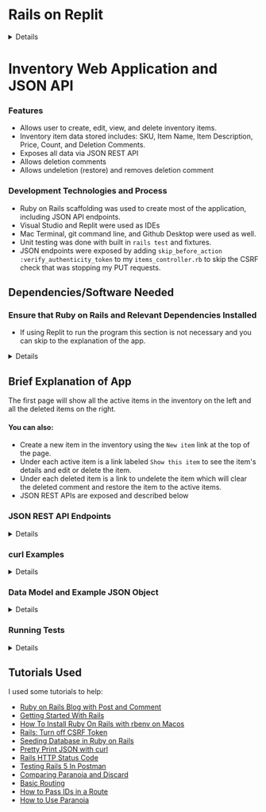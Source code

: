 # Rails on Replit
<details>

* bind the app on `0.0.0.0` instead of `localhost` (see `.replit`)
* allow `*.repl.co` hosts (see `config/environments/development.rb`)
* allow the app to be iframed on `replit.com` (see `config/application.rb`)

### Running the app

Simple hit run! You can edit the run command from the `.replit` file.

### Running commands

Start every command with `bundle exec` so that it runs in the context of the installed gems environment. The console pane will give you output from the server but you can run arbitrary command from the shell without stopping the server.

### Help

If you need help you might be able to find an answer on our [docs](https://docs.replit.com) page. Feel free to report bugs and give us feedback [here](https://replit.com/support).
</details>

#  Inventory Web Application and JSON API

### Features
* Allows user to create, edit, view, and delete inventory items. 
* Inventory item data stored includes: SKU, Item Name, Item Description, Price, Count, and Deletion Comments.
* Exposes all data via JSON REST API 
* Allows deletion comments 
* Allows undeletion (restore) and removes deletion comment

### Development Technologies and Process

* Ruby on Rails scaffolding was used to create most of the application, including JSON API endpoints.
* Visual Studio and Replit were used as IDEs
* Mac Terminal, git command line, and Github Desktop were used as well.
* Unit testing was done with built in `rails test` and fixtures.
* JSON endpoints were exposed by adding `skip_before_action :verify_authenticity_token` to my `items_controller.rb` to skip the CSRF check that was stopping my PUT requests.


## Dependencies/Software Needed

### Ensure that Ruby on Rails and Relevant Dependencies Installed
* If using Replit to run the program this section is not necessary and you can skip to the explanation of the app.
<details>

If the dependencies and versions below are installed, you can skip ahead to Cloning and Installing the App Locally. Otherwise, read on and I will link to the Ruby on Rails documentation that includes how to get set up.

### Dependency Versions

You may already have the dependencies installed.  Please ensure that the versions are the same as the ones the project was made with, or reasonably compatible.  

Project was made using:
* Ruby version: `3.0.3`
* Rails Version: `7.0.1`
* sqlite3 Version: `3.36.0 2021-06-18 18:58:49 d24547a13b6b119c43ca2ede05fecaa707068f18c7430d47fc95fb5a2232aapl`
* node Version: `v16.13.1`
* yarn version: `1.22.17`
* git version: `2.32.0 (Apple Git-132)` 

<details>

To check, please use the following commands in terminal to confirm which versions of the dependencies you have (or if they are missing). 

*Please note: I have made them extended code blocks so you should see a copy to clipboard button on the right if you mouse over the code block.*
```
ruby -v
```
```
rails -v
```
```
sqlite3 --version
```
```
node --version
```
```
yarn --version
```
```
git --version
```

### Installing Ruby On Rails

If you do not have all the above dependencies, it is hard to know what your starting point is and your operating system.  You will need to install the above dependencies and I have instructions to do so from the Terminal/Command Line.

So please follow these instructions in section 3.1 for installing Ruby on Rails: [Ruby on Rails Getting Started Guide: Installing Rails](https://guides.rubyonrails.org/getting_started.html#creating-a-new-rails-project-installing-rails).  You can stop when you reach section 3.2

#### Potential Mac Issue: Errors with Ruby Version?

I had trouble installing Ruby on my Mac.  The built-in Mac Ruby version is too low for Ruby on Rails, but kept responding to `which ruby` and `ruby --version`.  To install Ruby 3.0.3 I had to follow this guide to install it with `rbenv`: [How To Install Ruby On Rails with rbenv on Macos](https://www.digitalocean.com/community/tutorials/how-to-install-ruby-on-rails-with-rbenv-on-macos)
</details>

### Cloning and Installing App Locally

#### Git versus Zip File Alternative
`git` is needed to checkout the project.  Alternatively, you can download the archive and extract it from here: [Zip Archive Main.Zip](https://github.com/nhICS314/inventory/archive/refs/heads/main.zip).  

In that case, please extract the folder in terminal using your choice of extractor and then continue from step 2 or 3 below in directory `inventory-main` (or wherever you chose to extract it: for me, that was where it was extracted.)


*Please note: I have made them extended code blocks so you should see a copy to clipboard button on the right if you mouse over the code block.*


#### Clone and Installation via Command Line
Open terminal or similar application
1. Clone the repository: 
```
git clone https://github.com/nhICS314/inventory.git
```
2. Navigate to where the project folder is located:  

```
cd inventory
```
3. Once in the correct folder use command:  
```
bundle install
```
4. Create database:  
```
rails db:migrate
```

5. Optional, but useful to save some time:  add test data to the database
```
rails db:seed
```

## Starting Server and Viewing App

*This assumes you completed the prior section on Clone and Installation via Command line*

* Start the server: 
```
rails server
```
* Visit app:  
    * In your web browser navigate to: http://localhost:3000/items

</details>    

## Brief Explanation of App

The first page will show all the active items in the inventory on the left and all the deleted items on the right. 

#### You can also:
* Create a new item in the inventory using the `New item` link at the top of the page. 
* Under each active item is a link labeled `Show this item` to see the item's details and edit or delete the item. 
* Under each deleted item is a link to undelete the item which will clear the deleted comment and restore the item to the active items.
* JSON REST APIs are exposed and described below

### JSON REST API Endpoints
<details>

I initially started writing out the data model and APIs by hand here. I wanted to try auto-generating them, but I had some problems getting APIPIE to work [(see: APIPIE Tutorial on Youtube)](https://www.youtube.com/watch?v=fkACBI0fcRI).  So in the end I am writing out my documentation here.

I'll lay out the APIs first, then easy to copy and paste `curl` examples, and the data model in JSON will be explained immediately following.

*I essentially have two URL endpoints, but the different HTTP method and request body will result in different behavior.*

|Function| HTTP Method | API Endpoint |
|--------|-------------|--------------|
|Read All Items| `GET`|`http://localhost:3000/items.json`| 
|Create single item| `POST` | `http://localhost:3000/items.json`  | 
|Read Single Item | `GET`|`http://localhost:3000/items/[id].json`|
|Update Single Item | `PUT` / `PATCH`|  `http://localhost:3000/items/[id].json`  |
|Delete single item | `DELETE` |  `http://localhost:3000/items/[id].json` |
</details>

### curl Examples
<details>

I used [Postman](https://www.postman.com/downloads/) to test, and then I used the `code` button to download the `curl` command.  

*Please note: If you want to run the `curl` commands from your terminal, you should note down the **specific ids** that you have after running `db:seed` and/or using the application, or after you read all items with the first command.*

*If it doesn't work you may need to remove the `|json_pp` from the end. It worked on my computer and I felt it was easier to read so I am hoping it works for you. `json_pp` also seems to reorder the output to alphabetize based on the name of each property.*


#### Read all items

```
curl --request GET 'http://localhost:3000/items.json' | json_pp
```

#### Create Single Item
```
curl --request POST 'http://localhost:3000/items.json' \
--header 'Content-Type: application/json' \
--data-raw '{
    "item": {
        "name": "Naan Bread",
        "price": "2.99",
        "description": "Specialty bread.",
        "sku": "NAANSKU",
        "count": 10
    }
}' | json_pp
```

#### Read Single Item
```
curl --request GET 'http://localhost:3000/items/3.json' | json_pp
```

#### Update Single Item
```
curl --request PUT 'http://localhost:3000/items/3.json' \
--header 'Content-Type: application/json' \
--data-raw '{
    "item":{
    "name": "Wheat Bread",
    "price": "2.99",
    "description": "Sandwich sliced bread.",
    "sku": "WHEATBREADSKU",
    "count": 10
    }
}' | json_pp
```

#### Delete Single Item
```
curl --request DELETE 'http://localhost:3000/items/1.json' | json_pp
```
</details>

### Data Model and Example JSON Object
<details>

I built this with a single item table. All fields are readable, but `id`,`created_at` and `updated_at` may not be updated via the APIs, they are automatically created and updated by Rails.


| Field      | Type |  Required | Constraints / Notes|
| ----------- | ----------- |-------|------|
| `id`      | Unique ID Integer| N/A | Unique and Auto-generated|
| `name`   | String (Short Text) | Yes | None |
| `price`   | Decimal | Yes | Greater than or equal to zero |
| `description`   | Text | Yes | None |
| `sku`   | Text | Yes | Unique and case sensitive  |
| `count`   | Integer | Yes | Greater than or equal to zero  |
| `deletedComment` | String | No | None |
| `created_at`   | Timestamp | N/A | Auto-generated, not exposed|
| `updated_at`   | Timestamp | N/A | Auto-generated, not exposed|
| `deleted_at`   | Timestamp | N/A | Auto-generated, not exposed, paranoia feature|


#### Example JSON Object (A sample response to an object at https://localhost:3000/items/1.json)
```
   {
        "id": 1,
        "name": "bread",
        "price": "2.5",
        "description": "white",
        "sku": "fg543",
        "count": 3,
        "created_at": "2022-01-09T20:27:46.823Z",
        "updated_at": "2022-01-09T20:27:46.823Z",
        "url": "http://localhost:3000/items/1.json"
    }
```
</details>


### Running Tests
<details>

You can run the tests with the following commands, ensure you are at the top level `inventory` folder to run these commands in terminal:

```
rails test -v
```

If you have [Google Chrome](https://www.google.com/chrome/) installed, you can also run system tests.  You can also run system tests with the following:
```
rails test:system TESTOPTS="-v"
```

If I continue working on this or similar projects, I would like to learn how to directly access the JSON apis and test that the JSON key:value pairs matched.  I also would like to try testing the file download like this: [How to write a Rails system test for downloading a file?](https://medium.com/@petervandeput/how-to-write-a-rails-system-test-for-downloading-a-file-d4f972e174dc) and validating the contents. 
</details>

## Tutorials Used

I used some tutorials to help:
* [Ruby on Rails Blog with Post and Comment](https://www.bogotobogo.com/RubyOnRails/RubyOnRails_Blog_with_post_and_comment.php)
* [Getting Started With Rails](https://guides.rubyonrails.org/getting_started.html)
* [How To Install Ruby On Rails with rbenv on Macos](https://www.digitalocean.com/community/tutorials/how-to-install-ruby-on-rails-with-rbenv-on-macos)
* [Rails: Turn off CSRF Token](https://stackoverflow.com/questions/5669322/turn-off-csrf-token-in-rails-3)
* [Seeding Database in Ruby on Rails](https://ninjadevel.com/seeding-database-ruby-on-rails/)
* [Pretty Print JSON with curl](https://mkyong.com/web/how-to-pretty-print-json-output-in-curl/)
* [Rails HTTP Status Code](https://gist.github.com/mlanett/a31c340b132ddefa9cca)
* [Testing Rails 5 In Postman](https://medium.com/@spaquet/testing-rails-5-api-with-postman-36f1e79dc4d)
* [Comparing Paranoia and Discard](https://entrision.com/blog/comparing-paranoia-vs-discard/)
* [Basic Routing](https://www.sitepoint.com/an-in-depth-look-at-basic-rails-routing/)
* [How to Pass IDs in a Route](https://stackoverflow.com/questions/42363756/rails-how-to-pass-id-to-custom-controller)
* [How to Use Paranoia](https://www.driftingruby.com/episodes/deleting-and-undeleting-with-paranoia)

